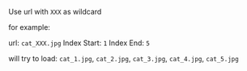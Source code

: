Use url with `XXX` as wildcard

for example:

url: `cat_XXX.jpg`
Index Start: `1`
Index End: `5`

will try to load: `cat_1.jpg`, `cat_2.jpg`, `cat_3.jpg`, `cat_4.jpg`, `cat_5.jpg`

